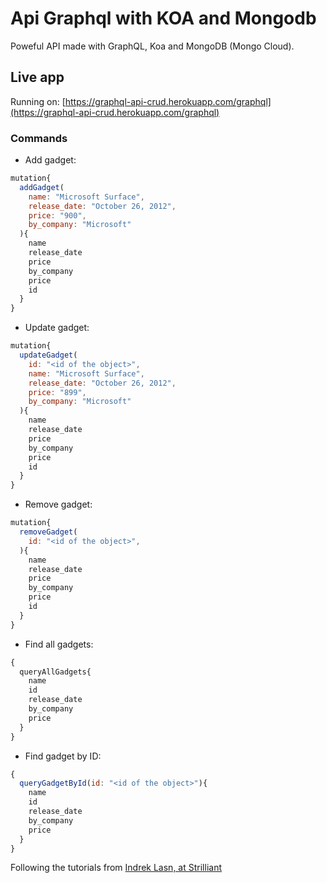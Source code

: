 # Api Graphql with KOA and Mongodb

Poweful API made with GraphQL, Koa and MongoDB (Mongo Cloud). 

## Live app
Running on: [https://graphql-api-crud.herokuapp.com/graphql](https://graphql-api-crud.herokuapp.com/graphql)

### Commands
- Add gadget:
```javascript
mutation{
  addGadget(
    name: "Microsoft Surface",
    release_date: "October 26, 2012",
    price: "900",
    by_company: "Microsoft"
  ){
    name
    release_date
    price
    by_company
    price
    id
  }
}
```
- Update gadget:
```javascript
mutation{
  updateGadget(
    id: "<id of the object>",
    name: "Microsoft Surface",
    release_date: "October 26, 2012",
    price: "899",
    by_company: "Microsoft"
  ){
    name
    release_date
    price
    by_company
    price
    id
  }
}
```
- Remove gadget:
```javascript
mutation{
  removeGadget(
    id: "<id of the object>",
  ){
    name
    release_date
    price
    by_company
    price
    id
  }
}
```
- Find all gadgets:
```javascript
{
  queryAllGadgets{
    name
    id
    release_date
    by_company
    price
  }
}
```
- Find gadget by ID:
```javascript
{
  queryGadgetById(id: "<id of the object>"){
    name
    id
    release_date
    by_company
    price
  }
}
```

Following the tutorials from [Indrek Lasn, at Strilliant](https://www.strilliant.com/2019/01/27/how-to-setup-a-powerful-api-with-graphql-koa-and-mongodb/)
